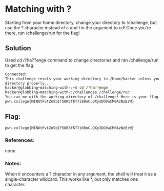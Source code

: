 # Matching with ?
Starting from your home directory, change your directory to /challenge, but use the ? character instead of c and l in the argument to cd! Once you're there, run /challenge/run for the flag!

## Solution
Used cd /?ha??enge command to change directories and ran /challenge/run to get the flag.
```sh
Connected!
This challenge resets your working directory to /home/hacker unless you change
directory properly...
hacker@globbing~matching-with-:~$ cd /?ha??enge
hacker@globbing~matching-with-:/challenge$ /challenge/run
You ran me with the working directory of /challenge! Here is your flag:
pwn.college{MINUtFvtZo9bIf5UR3fKT7i0BnC.QXyIDO0wCM0AzNzEzW}
```

## Flag: 

```
pwn.college{MINUtFvtZo9bIf5UR3fKT7i0BnC.QXyIDO0wCM0AzNzEzW}
```

### References:
none

### Notes:
When it encounters a ? character in any argument, the shell will treat it as a single-character wildcard. This works like *, but only matches one character.
